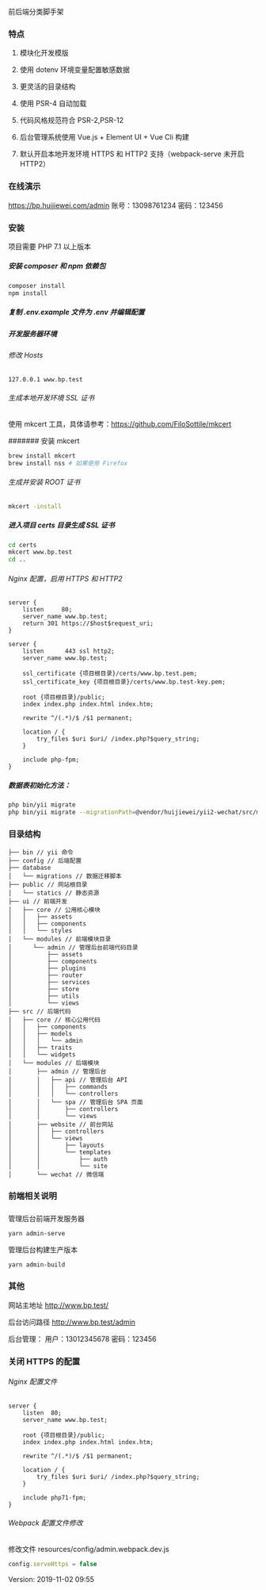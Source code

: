 前后端分类脚手架

### 特点

1. 模块化开发模版

2. 使用 dotenv 环境变量配置敏感数据

3. 更灵活的目录结构

4. 使用 PSR-4 自动加载

5. 代码风格规范符合 PSR-2,PSR-12

6. 后台管理系统使用 Vue.js + Element UI + Vue Cli 构建

7. 默认开启本地开发环境 HTTPS 和 HTTP2 支持（webpack-serve 未开启 HTTP2）

### 在线演示
https://bp.huijiewei.com/admin
账号：13098761234
密码：123456

### 安装

项目需要 PHP 7.1 以上版本

##### 安装 composer 和 npm 依赖包

```bash
composer install
npm install
```

##### 复制 .env.example 文件为 .env 并编辑配置

##### 开发服务器环境

###### 修改 Hosts
```text
127.0.0.1 www.bp.test
```

###### 生成本地开发环境 SSL 证书
使用 mkcert 工具，具体请参考：https://github.com/FiloSottile/mkcert

####### 安装 mkcert
```bash
brew install mkcert
brew install nss # 如果使用 Firefox
```
###### 生成并安装 ROOT 证书
```bash
mkcert -install
```

##### 进入项目 certs 目录生成 SSL 证书
```bash
cd certs
mkcert www.bp.test
cd ..
```

###### Nginx 配置，启用 HTTPS 和 HTTP2
```text
server {
    listen     80;
    server_name www.bp.test;
    return 301 https://$host$request_uri;
}

server {
    listen      443 ssl http2;
    server_name www.bp.test;

    ssl_certificate {项目根目录}/certs/www.bp.test.pem;
    ssl_certificate_key {项目根目录}/certs/www.bp.test-key.pem;

    root {项目根目录}/public;
    index index.php index.html index.htm;

    rewrite ^/(.*)/$ /$1 permanent;

    location / {
        try_files $uri $uri/ /index.php?$query_string;
    }

    include php-fpm;
}
```

##### 数据表初始化方法：

```bash
php bin/yii migrate
php bin/yii migrate --migrationPath=@vendor/huijiewei/yii2-wechat/src/migrations
```

### 目录结构
```
├── bin // yii 命令
├── config // 后端配置
├── database
│   └── migrations // 数据迁移脚本
├── public // 网站根目录
│   └── statics // 静态资源
├── ui // 前端开发
│   ├── core // 公用核心模块
│   │   ├── assets
│   │   ├── components
│   │   └── styles
│   └── modules // 前端模块目录
│      └── admin // 管理后台前端代码目录
│          ├── assets
│          ├── components
│          ├── plugins
│          ├── router
│          ├── services
│          ├── store
│          ├── utils
│          └── views
├── src // 后端代码
│   ├── core // 核心公用代码
│   │   ├── components
│   │   ├── models
│   │   │   └── admin
│   │   ├── traits
│   │   └── widgets
│   └── modules // 后端模块
│       ├── admin // 管理后台
│       │   ├── api // 管理后台 API
│       │   │   ├── commands
│       │   │   └── controllers
│       │   └── spa // 管理后台 SPA 页面
│       │       ├── controllers
│       │       └── views
│       ├── website // 前台网站
│       │   ├── controllers
│       │   └── views
│       │       ├── layouts
│       │       └── templates
│       │           ├── auth
│       │           └── site
│       └── wechat // 微信端
```

### 前端相关说明
#####
管理后台前端开发服务器
```bash
yarn admin-serve
```
管理后台构建生产版本
```bash
yarn admin-build
```

### 其他

网站主地址
http://www.bp.test/

后台访问路径
http://www.bp.test/admin

后台管理：
用户：13012345678
密码：123456

### 关闭 HTTPS 的配置
###### Nginx 配置文件
```text
server {
    listen	80;
    server_name www.bp.test;

    root {项目根目录}/public;
    index index.php index.html index.htm;

    rewrite ^/(.*)/$ /$1 permanent;

    location / {
        try_files $uri $uri/ /index.php?$query_string;
    }

    include php71-fpm;
}
```
###### Webpack 配置文件修改
修改文件 resources/config/admin.webpack.dev.js
```js
config.serveHttps = false
```

Version: 2019-11-02 09:55
